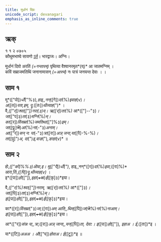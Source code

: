 ```yaml
---
title: मूर्धानं दिवः 
unicode_script: devanagari  
emphasis_as_inline_comments: true
---   
```


## ऋक्

१ १ २ ०७०५  
कौथुमभाष्ये सायणो [ऽर्त](https://archive.org/details/SamaVedaSanhitaWithSayanabhashyaVolume1SatyavrataSamasrami1874bis/page/n244)। भारद्वाजः। अग्निः।

मूर्धानं दिवो अरतिं *(=गन्तारम्)* पृथिव्या वैश्वानरमृत*(य्)* आ जातमग्निम्  ।   
कविं सम्राजमतिथिं जनानामासन् *(=आस्यं)* नः पात्रं जनयन्त देवाः  । ।

## साम १

मू*(["पो])*र्धो*("%३)*,हाइ,,नन्*([गे])*दा*(%)*इवाह*(v)*।  
अ*([त])*रता,इम्, पॄ,*([तः])*थीव्याह*(")* ।  
वै,*(["र])*श्वा*(["])*नरा*(३)*म्। ऋ*([र])*ता*(%)* आ*(["]--"३)*।  
जा*(["प]३)*ता*(३)*मग्नि*(%)*म्।  
का*([र])*विंसम्रा*(%)*जमतिथा*(["]%३)*इम्।  
जा*([पॣः]~~जॆ~~)*आ*(%)*ना*(-"३)*अनाम्।  
आ*(["र])*सन् न: पा*(-"३)*त्रा*([रा])*अञ् जना,या*([पै]-%-%)*।  
ता*([पॄ]")*अ, दा*(")*इ,वाङ*(")*,ङाहा*(v)* ॥

## साम २

हो,*(["को]%%३)*ऒवा,इ।  मू*(["पै])*र्धो*(")*, हाइ,,नन्*([र])*दा*(%)*इवा,*([रा]%)*  
आरा,तिं,*([पि])*पॄ,थीव्याह*(v)* ।  
इ*([पा])*हो*(["])*,इहा*(~~+अ~~)*ई*([फृ]३)*इया।

वै,*(["र]%)*श्वा*(["])*नराम्, ऋ*([र])*ता*(%)* आ*(["]३)*।  
जा*([पि]३)*ता*(३)*मग्नि*(%)*म्।  
इ*([पा])*हो*(["])*,इहा*(~~+अ~~)*ई*([फृ]३)*इया।

का*([र])*विंसम्रा*("३)*जा,*([रा])*अम् आति,,थिम्*([पि])*ज*(~~जॆ~~%)*ना*(%)*नाआम्।  
इ*([पा])*हो*(["])*,इहा*(~~+अ~~)*ई*([फृ]३)*इया।

आ*(["र])*संन्नः पा,,त्रा,*([रा])*अञ् जाना,,यन्*([पि])*ता, देवा:। 
इ*([पा])*हो*(["])*, इहाअ । ई,*([ता])*इ ।  

या*([टि])*अअअ । औ*(["प])*होवाअ। ई*([टू])*इ  ॥
